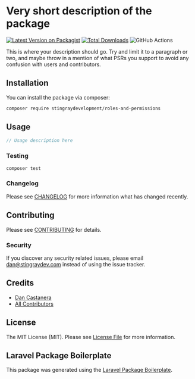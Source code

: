 # Very short description of the package

[![Latest Version on Packagist](https://img.shields.io/packagist/v/stingraydevelopment/roles-and-permissions.svg?style=flat-square)](https://packagist.org/packages/stingraydevelopment/roles-and-permissions)
[![Total Downloads](https://img.shields.io/packagist/dt/stingraydevelopment/roles-and-permissions.svg?style=flat-square)](https://packagist.org/packages/stingraydevelopment/roles-and-permissions)
![GitHub Actions](https://github.com/stingraydevelopment/roles-and-permissions/actions/workflows/main.yml/badge.svg)

This is where your description should go. Try and limit it to a paragraph or two, and maybe throw in a mention of what PSRs you support to avoid any confusion with users and contributors.

## Installation

You can install the package via composer:

```bash
composer require stingraydevelopment/roles-and-permissions
```

## Usage

```php
// Usage description here
```

### Testing

```bash
composer test
```

### Changelog

Please see [CHANGELOG](CHANGELOG.md) for more information what has changed recently.

## Contributing

Please see [CONTRIBUTING](CONTRIBUTING.md) for details.

### Security

If you discover any security related issues, please email dan@stingraydev.com instead of using the issue tracker.

## Credits

-   [Dan Castanera](https://github.com/stingraydevelopment)
-   [All Contributors](../../contributors)

## License

The MIT License (MIT). Please see [License File](LICENSE.md) for more information.

## Laravel Package Boilerplate

This package was generated using the [Laravel Package Boilerplate](https://laravelpackageboilerplate.com).
